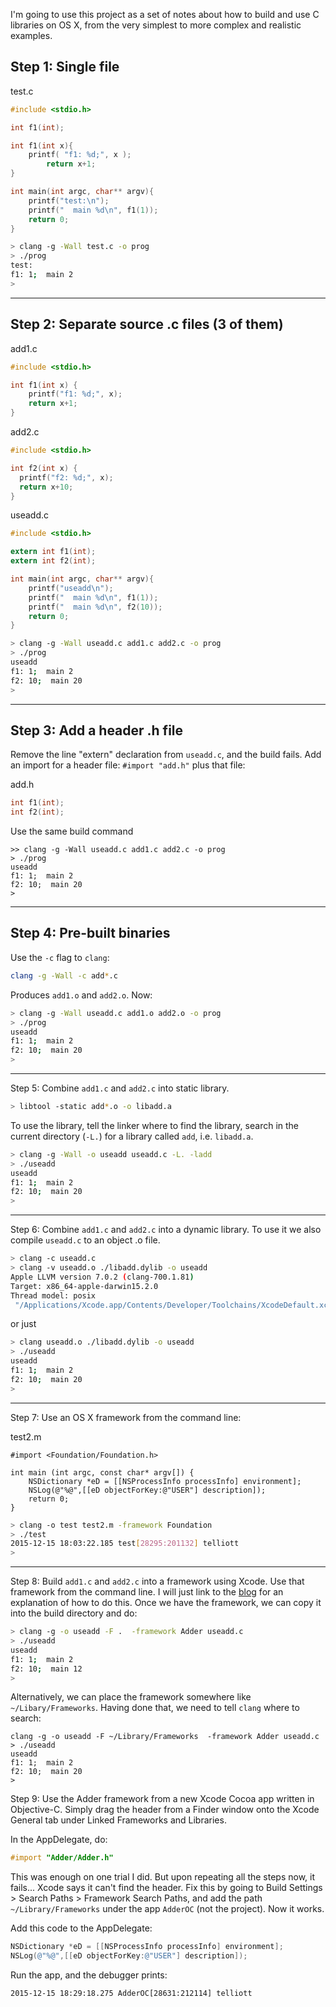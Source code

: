 I'm going to use this project as a set of notes about how to build and use C libraries on OS X, from the very simplest to more complex and realistic examples.

## Step 1:  Single file

test.c

```C
#include <stdio.h>

int f1(int);

int f1(int x){
    printf( "f1: %d;", x );
        return x+1;
}

int main(int argc, char** argv){
    printf("test:\n");
    printf("  main %d\n", f1(1));
    return 0;
}
```

```bash
> clang -g -Wall test.c -o prog
> ./prog
test:
f1: 1;  main 2
>
```
<hr>

## Step 2:  Separate source .c files (3 of them)

add1.c

```C
#include <stdio.h>

int f1(int x) {
    printf("f1: %d;", x);
    return x+1;
}
```

add2.c

```C
#include <stdio.h>

int f2(int x) {
  printf("f2: %d;", x);
  return x+10;
}
```

useadd.c

```C
#include <stdio.h>

extern int f1(int);
extern int f2(int);

int main(int argc, char** argv){
    printf("useadd\n");
    printf("  main %d\n", f1(1));
    printf("  main %d\n", f2(10));
    return 0;
}
```

```bash
> clang -g -Wall useadd.c add1.c add2.c -o prog
> ./prog
useadd
f1: 1;  main 2
f2: 10;  main 20
>
```

<hr>

## Step 3:  Add a header .h file

Remove the line "extern" declaration from `useadd.c`, and the build fails.
Add an import for a header file: `#import "add.h"` plus that file:

add.h

```C
int f1(int);
int f2(int);
```

Use the same build command

```
>> clang -g -Wall useadd.c add1.c add2.c -o prog
> ./prog
useadd
f1: 1;  main 2
f2: 10;  main 20
>
```

<hr>

## Step 4:  Pre-built binaries

Use the ``-c`` flag to ``clang``:

```bash
clang -g -Wall -c add*.c
```

Produces `add1.o` and `add2.o`.  Now:

```bash
> clang -g -Wall useadd.c add1.o add2.o -o prog
> ./prog
useadd
f1: 1;  main 2
f2: 10;  main 20
>
```

<hr>

Step 5:  Combine `add1.c` and `add2.c` into static library.

```bash
> libtool -static add*.o -o libadd.a
```
To use the library, tell the linker where to find the library, search in the current directory (`-L.`) for a library called `add`, i.e. `libadd.a`.

```bash
> clang -g -Wall -o useadd useadd.c -L. -ladd
> ./useadd
useadd
f1: 1;  main 2
f2: 10;  main 20
>
```

<hr>

Step 6:  Combine `add1.c` and `add2.c` into a dynamic library.  To use it we also compile `useadd.c` to an object .o file.

```bash
> clang -c useadd.c
> clang -v useadd.o ./libadd.dylib -o useadd
Apple LLVM version 7.0.2 (clang-700.1.81)
Target: x86_64-apple-darwin15.2.0
Thread model: posix
 "/Applications/Xcode.app/Contents/Developer/Toolchains/XcodeDefault.xctoolchain/usr/bin/ld" -demangle -dynamic -arch x86_64 -macosx_version_min 10.11.0 -o useadd useadd.o ./libadd.dylib -lSystem /Applications/Xcode.app/Contents/Developer/Toolchains/XcodeDefault.xctoolchain/usr/bin/../lib/clang/7.0.2/lib/darwin/libclang_rt.osx.a
```
or just
```bash
> clang useadd.o ./libadd.dylib -o useadd
> ./useadd
useadd
f1: 1;  main 2
f2: 10;  main 20
>
```

<hr>

Step 7:  Use an OS X framework from the command line:

test2.m
```Objective C
#import <Foundation/Foundation.h>

int main (int argc, const char* argv[]) {
    NSDictionary *eD = [[NSProcessInfo processInfo] environment];
    NSLog(@"%@",[[eD objectForKey:@"USER"] description]);
    return 0;
}
```

```bash
> clang -o test test2.m -framework Foundation
> ./test
2015-12-15 18:03:22.185 test[28295:201132] telliott
>
```
<hr>

Step 8:  Build `add1.c` and `add2.c` into a framework using Xcode.  Use that framework from the command line.  I will just link to the [blog](http://telliott99.blogspot.com/2015/12/swift-using-c-framework.html) for an explanation of how to do this.  Once we have the framework, we can copy it into the build directory and do:

```bash
> clang -g -o useadd -F .  -framework Adder useadd.c
> ./useadd
useadd
f1: 1;  main 2
f2: 10;  main 12
>
```

Alternatively, we can place the framework somewhere like `~/Libary/Frameworks`.  Having done that, we need to tell `clang` where to search:

```bash>
clang -g -o useadd -F ~/Library/Frameworks  -framework Adder useadd.c
> ./useadd
useadd
f1: 1;  main 2
f2: 10;  main 20
>
```

Step 9:  Use the Adder framework from a new Xcode Cocoa app written in Objective-C.  Simply drag the header from a Finder window onto the Xcode General tab under Linked Frameworks and Libraries.

In the AppDelegate, do:
```Objective-C
#import "Adder/Adder.h"
```

This was enough on one trial I did.  But upon repeating all the steps now, it fails... Xcode says it can't find the header.  Fix this by going to Build Settings > Search Paths > Framework Search Paths, and add the path `~/Library/Frameworks` under the app `AdderOC` (not the project).  Now it works.

Add this code to the AppDelegate:

```Objective-C
NSDictionary *eD = [[NSProcessInfo processInfo] environment];
NSLog(@"%@",[[eD objectForKey:@"USER"] description]);
```

Run the app, and the debugger prints:

```
2015-12-15 18:29:18.275 AdderOC[28631:212114] telliott
```
